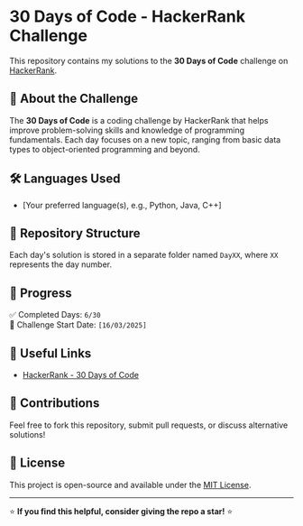 # 30 Days of Code - HackerRank Challenge  

This repository contains my solutions to the **30 Days of Code** challenge on [HackerRank](https://www.hackerrank.com/domains/tutorials/30-days-of-code).  

## 📌 About the Challenge  
The **30 Days of Code** is a coding challenge by HackerRank that helps improve problem-solving skills and knowledge of programming fundamentals. Each day focuses on a new topic, ranging from basic data types to object-oriented programming and beyond.

## 🛠️ Languages Used  
- [Your preferred language(s), e.g., Python, Java, C++]  

## 📂 Repository Structure  
Each day's solution is stored in a separate folder named `DayXX`, where `XX` represents the day number.  

## 🚀 Progress  
✅ Completed Days: `6/30`  
📅 Challenge Start Date: `[16/03/2025]`  

## 🔗 Useful Links  
- [HackerRank - 30 Days of Code](https://www.hackerrank.com/domains/tutorials/30-days-of-code)  

## 🤝 Contributions  
Feel free to fork this repository, submit pull requests, or discuss alternative solutions!  

## 📜 License  
This project is open-source and available under the [MIT License](LICENSE).  

---

⭐ **If you find this helpful, consider giving the repo a star!** ⭐  

